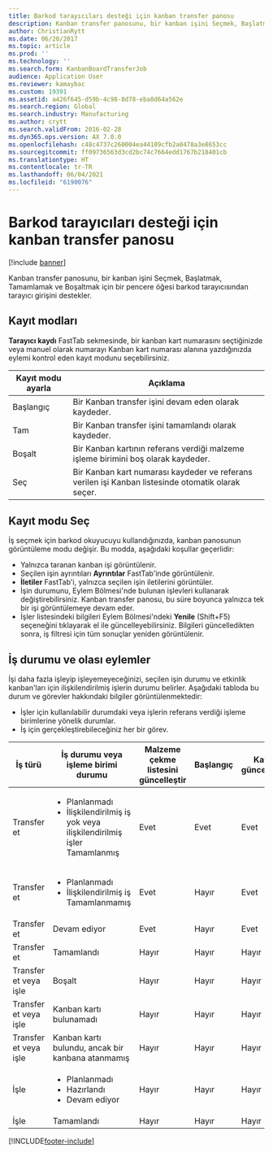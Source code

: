 ```yaml
---
title: Barkod tarayıcıları desteği için kanban transfer panosu
description: Kanban transfer panosunu, bir kanban işini Seçmek, Başlatmak, Tamamlamak ve Boşaltmak için bir pencere öğesi barkod tarayıcısından tarayıcı girişini destekler.
author: ChristianRytt
ms.date: 06/20/2017
ms.topic: article
ms.prod: ''
ms.technology: ''
ms.search.form: KanbanBoardTransferJob
audience: Application User
ms.reviewer: kamaybac
ms.custom: 19391
ms.assetid: a426f645-d59b-4c98-8d78-eba8d64a562e
ms.search.region: Global
ms.search.industry: Manufacturing
ms.author: crytt
ms.search.validFrom: 2016-02-28
ms.dyn365.ops.version: AX 7.0.0
ms.openlocfilehash: c48c4737c260004ea44109cfb2a0478a3e8653cc
ms.sourcegitcommit: ff09736563d3cd2bc74c7664edd1767b218401cb
ms.translationtype: HT
ms.contentlocale: tr-TR
ms.lasthandoff: 06/04/2021
ms.locfileid: "6190076"
---
```

# <a name="kanban-transfer-board-support-for-barcode-scanners"></a>Barkod tarayıcıları desteği için kanban transfer panosu

[!include [banner](../includes/banner.md)]

Kanban transfer panosunu, bir kanban işini Seçmek, Başlatmak, Tamamlamak ve Boşaltmak için bir pencere öğesi barkod tarayıcısından tarayıcı girişini destekler.

## <a name="registration-modes"></a>Kayıt modları

**Tarayıcı kaydı** FastTab sekmesinde, bir kanban kart numarasını seçtiğinizde veya manuel olarak numarayı Kanban kart numarası alanına yazdığınızda eylemi kontrol eden kayıt modunu seçebilirsiniz.

| Kayıt modu ayarla | Açıklama                                                                                     |
|-----------------------|-------------------------------------------------------------------------------------------------|
| Başlangıç                 | Bir Kanban transfer işini devam eden olarak kaydeder.                                                 |
| Tam              | Bir Kanban transfer işini tamamlandı olarak kaydeder.                                                   |
| Boşalt                 | Bir Kanban kartının referans verdiği malzeme işleme birimini boş olarak kaydeder.              |
| Seç                | Bir Kanban kart numarası kaydeder ve referans verilen işi Kanban listesinde otomatik olarak seçer. |

 
## <a name="registration-mode-select"></a>Kayıt modu Seç

İş seçmek için barkod okuyucuyu kullandığınızda, kanban panosunun görüntüleme modu değişir. Bu modda, aşağıdaki koşullar geçerlidir:

-   Yalnızca taranan kanban işi görüntülenir.
-   Seçilen işin ayrıntıları **Ayrıntılar** FastTab'inde görüntülenir.
-   **İletiler** FastTab'i, yalnızca seçilen işin iletilerini görüntüler.
-   İşin durumunu, Eylem Bölmesi'nde bulunan işlevleri kullanarak değiştirebilirsiniz. Kanban transfer panosu, bu süre boyunca yalnızca tek bir işi görüntülemeye devam eder.
-   İşler listesindeki bilgileri Eylem Bölmesi'ndeki **Yenile** (Shift+F5) seçeneğini tıklayarak el ile güncelleyebilirsiniz. Bilgileri güncelledikten sonra, iş filtresi için tüm sonuçlar yeniden görüntülenir.

## <a name="job-status-and-possible-actions"></a>İş durumu ve olası eylemler
İşi daha fazla işleyip işleyemeyeceğinizi, seçilen işin durumu ve etkinlik kanban'ları için ilişkilendirilmiş işlerin durumu belirler. Aşağıdaki tabloda bu durum ve görevler hakkındaki bilgiler görüntülenmektedir:
-   İşler için kullanılabilir durumdaki veya işlerin referans verdiği işleme birimlerine yönelik durumlar.
-   İş için gerçekleştirebileceğiniz her bir görev.

<table>
<colgroup>
<col width="12%" />
<col width="12%" />
<col width="12%" />
<col width="12%" />
<col width="12%" />
<col width="12%" />
<col width="12%" />
<col width="12%" />
</colgroup>
<thead>
<tr class="header">
<th>İş türü</th>
<th>İş durumu veya işleme birimi durumu</th>
<th>Malzeme çekme listesini güncelleştir</th>
<th>Başlangıç</th>
<th>Kaydı güncelleştir</th>
<th>Tam</th>
<th>Boşalt</th>
<th>Olay kanbanları oluştur</th>
</tr>
</thead>
<tbody>
<tr class="odd">
<td>Transfer et</td>
<td><ul>
<li>Planlanmadı</li>
<li>İlişkilendirilmiş iş yok veya ilişkilendirilmiş işler Tamamlanmış</li>
</ul></td>
<td>Evet</td>
<td>Evet</td>
<td>Evet</td>
<td>Evet</td>
<td>Hayır</td>
<td>Evet</td>
</tr>
<tr class="even">
<td>Transfer et</td>
<td><ul>
<li>Planlanmadı</li>
<li>İlişkilendirilmiş iş Tamamlanmamış</li>
</ul></td>
<td>Evet</td>
<td>Hayır</td>
<td>Evet</td>
<td>Hayır</td>
<td>Hayır</td>
<td>Hayır</td>
</tr>
<tr class="odd">
<td>Transfer et</td>
<td>Devam ediyor</td>
<td>Evet</td>
<td>Hayır</td>
<td>Evet</td>
<td>Evet</td>
<td>Hayır</td>
<td>Hayır</td>
</tr>
<tr class="even">
<td>Transfer et</td>
<td>Tamamlandı</td>
<td>Hayır</td>
<td>Hayır</td>
<td>Hayır</td>
<td>Hayır</td>
<td>Evet</td>
<td>Hayır</td>
</tr>
<tr class="odd">
<td>Transfer et veya işle</td>
<td>Boşalt</td>
<td>Hayır</td>
<td>Hayır</td>
<td>Hayır</td>
<td>Hayır</td>
<td>Hayır</td>
<td>Hayır</td>
</tr>
<tr class="even">
<td>Transfer et veya işle</td>
<td>Kanban kartı bulunamadı</td>
<td>Hayır</td>
<td>Hayır</td>
<td>Hayır</td>
<td>Hayır</td>
<td>Hayır</td>
<td>Hayır</td>
</tr>
<tr class="odd">
<td>Transfer et veya işle</td>
<td>Kanban kartı bulundu, ancak bir kanbana atanmamış</td>
<td>Hayır</td>
<td>Hayır</td>
<td>Hayır</td>
<td>Hayır</td>
<td>Hayır</td>
<td>Hayır</td>
</tr>
<tr class="even">
<td>İşle</td>
<td><ul>
<li>Planlanmadı</li>
<li>Hazırlandı</li>
<li>Devam ediyor</li>
</ul></td>
<td>Hayır</td>
<td>Hayır</td>
<td>Hayır</td>
<td>Hayır</td>
<td>Hayır</td>
<td>Hayır</td>
</tr>
<tr class="odd">
<td>İşle</td>
<td>Tamamlandı</td>
<td>Hayır</td>
<td>Hayır</td>
<td>Hayır</td>
<td>Hayır</td>
<td>Hayır</td>
<td>Hayır</td>
</tr>
</tbody>
</table>







[!INCLUDE[footer-include](../../includes/footer-banner.md)]
